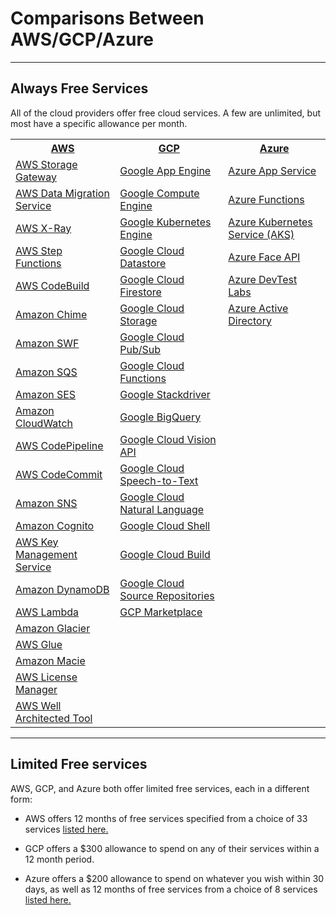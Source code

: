 # Comparisons Between AWS/GCP/Azure

---

## Always Free Services

All of the cloud providers offer free cloud services. A few are unlimited, but most have a specific allowance per month.



<table>
  <tr>
    <th colspan="1"><a href="https://aws.amazon.com/free">AWS</a></th>
    <th colspan="1"><a href="https://cloud.google.com/free">GCP</a></th>
    <th colspan="1"><a href="https://azure.microsoft.com/en-us/free">Azure</a></th>
  </tr>
  <tr>
    <td><a href="https://aws.amazon.com/storagegateway">AWS Storage Gateway</a></td>
    <td><a href="https://cloud.google.com/appengine">Google App Engine</a></td>
    <td><a href="https://azure.microsoft.com/en-ca/services/app-service">Azure App Service</a></td>
  </tr>
  <tr>
    <td><a href="https://aws.amazon.com/dms">AWS Data Migration Service</a></td>
    <td><a href="https://cloud.google.com/compute">Google Compute Engine</a></td>
    <td><a href="https://azure.microsoft.com/en-ca/services/functions">Azure Functions</a></td>
  </tr>
  <tr>
    <td><a href="https://aws.amazon.com/xray">AWS X-Ray</a></td>
    <td><a href="https://cloud.google.com/kubernetes-engine">Google Kubernetes Engine</a></td>
    <td><a href="https://azure.microsoft.com/en-ca/services/kubernetes-service">Azure Kubernetes Service (AKS)</a></td>
  </tr>
  <tr>
    <td><a href="https://aws.amazon.com/step-functions">AWS Step Functions</a></td>
    <td><a href="https://cloud.google.com/datastore">Google Cloud Datastore</a></td>
    <td><a href="https://azure.microsoft.com/en-ca/services/cognitive-services/face">Azure Face API</a></td>
  </tr>
  <tr>
    <td><a href="https://aws.amazon.com/codebuild">AWS CodeBuild</a></td>
    <td><a href="https://cloud.google.com/firestore">Google Cloud Firestore</a></td>
    <td><a href="https://azure.microsoft.com/en-ca/services/devtest-lab">Azure DevTest Labs</a></td>
  </tr>
  <tr>
    <td><a href="https://chime.aws">Amazon Chime</a></td>
    <td><a href="https://cloud.google.com/storage">Google Cloud Storage</a></td>
    <td><a href="https://azure.microsoft.com/en-ca/services/active-directory">Azure Active Directory</a></td>
  </tr>
  <tr>
    <td><a href="https://aws.amazon.com/swf">Amazon SWF</a></td>
    <td><a href="https://cloud.google.com/pubsub">Google Cloud Pub/Sub</a></td>
    <td></td>
  </tr>
  <tr>
    <td><a href="https://aws.amazon.com/sqs">Amazon SQS</a></td>
    <td><a href="https://cloud.google.com/functions">Google Cloud Functions</a></td>
    <td></td>
  </tr>
  <tr>
    <td><a href="https://aws.amazon.com/ses">Amazon SES</a></td>
    <td><a href="https://cloud.google.com/stackdriver">Google Stackdriver</a></td>
    <td></td>
  </tr>
  <tr>
    <td><a href="https://aws.amazon.com/cloudwatch">Amazon CloudWatch</a></td>
    <td><a href="https://cloud.google.com/bigquery">Google BigQuery</a></td>
    <td></td>
  </tr>
  <tr>
    <td><a href="https://aws.amazon.com/codepipeline">AWS CodePipeline</a></td>
    <td><a href="https://cloud.google.com/vision">Google Cloud Vision API</a></td>
    <td></td>
  </tr>
  <tr>
    <td><a href="https://aws.amazon.com/codecommit">AWS CodeCommit</a></td>
    <td><a href="https://cloud.google.com/speech-to-text">Google Cloud Speech-to-Text</a></td>
    <td></td>
  </tr>
  <tr>
    <td><a href="https://aws.amazon.com/sns">Amazon SNS</a></td>
    <td><a href="https://cloud.google.com/natural-language">Google Cloud Natural Language</a></td>
    <td></td>
  </tr>
  <tr>
    <td><a href="https://aws.amazon.com/cognito">Amazon Cognito</a></td>
    <td><a href="https://cloud.google.com/shell">Google Cloud Shell</a></td>
    <td></td>
  </tr>
  <tr>
    <td><a href="https://aws.amazon.com/kms">AWS Key Management Service</a></td>
    <td><a href="https://cloud.google.com/cloud-build">Google Cloud Build</a></td>
    <td></td>
  </tr>
  <tr>
    <td><a href="https://aws.amazon.com/dynamodb">Amazon DynamoDB</a></td>
    <td><a href="https://cloud.google.com/source-repositories">Google Cloud Source Repositories</a></td>
    <td></td>
  </tr>
  <tr>
    <td><a href="https://aws.amazon.com/lambda">AWS Lambda</a></td>
    <td><a href="https://cloud.google.com/marketplace">GCP Marketplace</a></td>
    <td></td>
  </tr>
  <tr>
    <td><a href="https://aws.amazon.com/glacier">Amazon Glacier</a></td>
    <td></td>
    <td></td>
  </tr>
  <tr>
    <td><a href="https://aws.amazon.com/glue">AWS Glue</a></td>
    <td></td>
    <td></td>
  </tr>
  <tr>
    <td><a href="https://aws.amazon.com/macie">Amazon Macie</a></td>
    <td></td>
    <td></td>
  </tr>
  <tr>
    <td><a href="https://aws.amazon.com/license-manager">AWS License Manager</a></td>
    <td></td>
    <td></td>
  </tr>
  <tr>
    <td><a href="https://aws.amazon.com/well-architected-tool">AWS Well Architected Tool</a></td>
    <td></td>
    <td></td>
  </tr>

</table>

---

## Limited Free services

AWS, GCP, and Azure both offer limited free services, each in a different form:

- AWS offers 12 months of free services specified from a choice of 33 services [listed here.](https://aws.amazon.com/free/?awsf.Free%20Tier%20Types=categories%2312monthsfree)

- GCP offers a $300 allowance to spend on any of their services within a 12 month period.

- Azure offers a $200 allowance to spend on whatever you wish within 30 days, as well as 12 months of free services from a choice of 8 services [listed here.](https://azure.microsoft.com/en-us/free)
